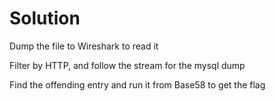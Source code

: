 # Solution

Dump the file to Wireshark to read it

Filter by HTTP, and follow the stream for the mysql dump

Find the offending entry and run it from Base58 to get the flag
